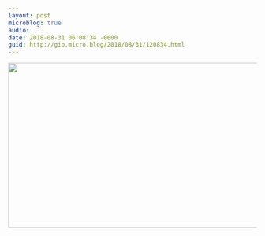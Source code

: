 ```yaml
---
layout: post
microblog: true
audio: 
date: 2018-08-31 06:08:34 -0600
guid: http://gio.micro.blog/2018/08/31/120834.html
---
```



<img src="http://microblog.stevegio.net/uploads/2018/98786f4a6e.jpg" width="600" height="334" />
